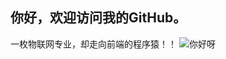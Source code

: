 ## 你好，欢迎访问我的GitHub。
一枚物联网专业，却走向前端的程序猿！！
![你好呀](https://cdn.jsdelivr.net/gh/wangyang-o/imgcdn@master/img/timg.gif)
